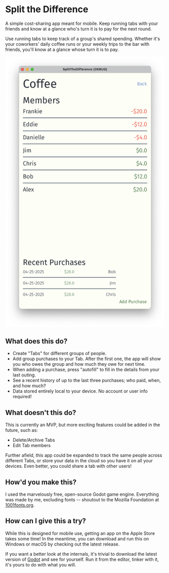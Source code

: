 # Split the Difference

A simple cost-sharing app meant for mobile. Keep running tabs with your friends and know at a glance who's turn it is to pay for the next round.

Use running tabs to keep track of a group's shared spending. Whether it's your coworkers' daily coffee runs or your weekly trips to the bar with friends, you'll know at a glance whose turn it is to pay.

![Tab Detail View](assets/images/screenshots/tab-view.png)

## What does this do?
- Create "Tabs" for different groups of people.
- Add group purchases to your Tab. After the first one, the app will show you who owes the group and how much they owe for next time.
- When adding a purchase, press "autofill" to fill in the details from your last outing.
- See a recent history of up to the last three purchases; who paid, when, and how much?
- Data stored entirely local to your device. No account or user info required!

## What doesn't this do?
This is currently an MVP, but more exciting features could be added in the future, such as:
- Delete/Archive Tabs
- Edit Tab members

Further afield, this app could be expanded to track the same people across different Tabs, or store your data in the cloud so you have it on all your devices. Even better, you could share a tab with other users!

## How'd you make this?
I used the marvelously free, open-source Godot game engine. Everything was made by me, excluding fonts -- shoutout to the Mozilla Foundation at [1001fonts.org](https://www.1001fonts.com/fira-sans-font.html).

## How can I give this a try?
While this is designed for mobile use, getting an app on the Apple Store takes some time! In the meantime, you can download and run this on Windows or macOS by checking out the latest release.

If you want a better look at the internals, it's trivial to download the latest version of [Godot](https://godotengine.org/) and see for yourself. Run it from the editor, tinker with it, it's yours to do with what you will.
